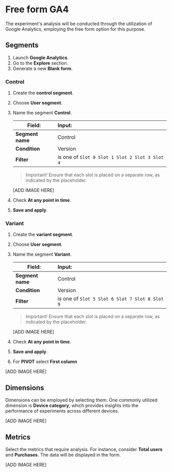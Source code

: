 # Free form GA4

The experiment's analysis will be conducted through the utilization of Google Analytics, employing the free form option for this purpose.

## Segments

1. Launch **Google Analytics**.
2. Go to the **Explore** section.
3. Generate a new **Blank form**.

### Control
1. Create the **control segment**.
2. Choose **User segment**.
3. Name the segment **Control**.

    | Field:         | Input:           |
    | ------------- |:-------------|
    | **Segment name**    | Control |
    | **Condition**   | Version      |
    | **Filter** | is one of   ```Slot 0 Slot 1 Slot 2 Slot 3 Slot 4```   |

    > Important! Ensure that each slot is placed on a separate row, as indicated by the placeholder.

    [ADD IMAGE HERE]

4. Check **At any point in time**.
5. **Save and apply**.

### Variant
1. Create the **variant segment**.
2. Choose **User segment**.
3. Name the segment **Variant**.

    | Field:         | Input:           |
    | ------------- |:-------------|
    | **Segment name**    | Control |
    | **Condition**   | Version      |
    | **Filter** | is one of   ```Slot 5 Slot 6 Slot 7 Slot 8 Slot 9```   |

    > Important! Ensure that each slot is placed on a separate row, as indicated by the placeholder.

    [ADD IMAGE HERE]

4. Check **At any point in time**.
5. **Save and apply**.
6. For **PIVOT** select **First column**

[ADD IMAGE HERE]

## Dimensions

Dimensions can be employed by selecting them. One commonly utilized dimension is **Device category**, which provides insights into the performance of experiments across different devices.

[ADD IMAGE HERE]

## Metrics 

Select the metrics that require analysis. For instance, consider **Total users** and **Purchases**. The data will be displayed in the form.

[ADD IMAGE HERE]

